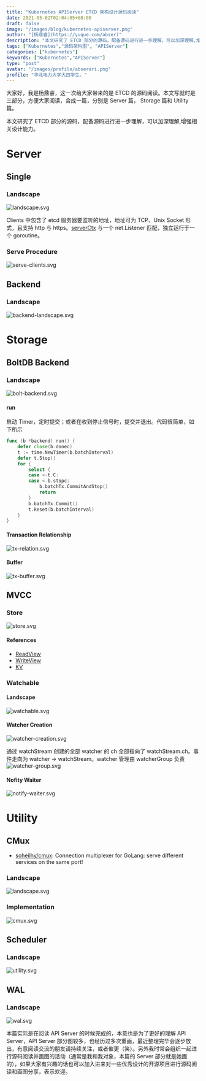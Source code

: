 ```yaml
---
title: "Kubernetes APIServer ETCD 架构设计源码阅读"
date: 2021-05-02T02:04:05+08:00
draft: false
image: "/images/blog/kubernetes-apiserver.png"
author: "[杨鼎睿](https://yuque.com/abser)"
description: "本文研究了 ETCD 部分的源码，配备源码进行进一步理解，可以加深理解,增强相关设计能力。"
tags: ["Kubernetes","源码架构图", "APIServer"]
categories: ["kubernetes"]
keywords: ["Kubernetes","APIServer"]
type: "post"
avatar: "/images/profile/abserari.png"
profile: "华北电力大学大四学生。"
---
```


大家好，我是杨鼎睿，这一次给大家带来的是 ETCD 的源码阅读。本文写就时是三部分，方便大家阅读，合成一篇，分别是 Server 篇， Storage 篇和 Utility 篇。

本文研究了 ETCD 部分的源码，配备源码进行进一步理解，可以加深理解,增强相关设计能力。

# Server
<a name="oDDrO"></a>
## Single
<a name="n9ox4"></a>
### Landscape
![landscape.svg](1.png)

Clients 中包含了 etcd 服务器要监听的地址，地址可为 TCP、Unix Socket 形式，且支持 http 与 https。[serverCtx](https://sourcegraph.com/github.com/etcd-io/etcd@release-3.3/-/blob/embed/serve.go#L46:6) 与一个 net.Listener 匹配，独立运行于一个 goroutine。


<a name="Oslrv"></a>
### Serve Procedure
![serve-clients.svg](2.png)

<a name="TCL9H"></a>
## Backend
<a name="xqINa"></a>
### Landscape
![backend-landscape.svg](3.png)

# Storage
<a name="RwQHd"></a>
## BoltDB Backend
<a name="oj1bO"></a>
### Landscape
![bolt-backend.svg](4.png)

<a name="wptN1"></a>
#### run
启动 Timer，定时提交；或者在收到停止信号时，提交并退出。代码很简单，如下所示
```go
func (b *backend) run() {
	defer close(b.donec)
	t := time.NewTimer(b.batchInterval)
	defer t.Stop()
	for {
		select {
		case <-t.C:
		case <-b.stopc:
			b.batchTx.CommitAndStop()
			return
		}
		b.batchTx.Commit()
		t.Reset(b.batchInterval)
	}
}
```

<a name="kmnwM"></a>
#### Transaction Relationship
![tx-relation.svg](5.png)

<a name="3UU3i"></a>
#### Buffer
![tx-buffer.svg](6.png)

<a name="QVPPC"></a>
## MVCC
<a name="wMnDW"></a>
### Store
![store.svg](7.png)

<a name="4vc0c"></a>
#### References

- [ReadView](https://sourcegraph.com/github.com/etcd-io/etcd@release-3.3/-/blob/mvcc/kv.go#L35:6)
- [WriteView](https://sourcegraph.com/github.com/etcd-io/etcd@release-3.3/-/blob/mvcc/kv.go#L63:6)
- [KV](https://sourcegraph.com/github.com/etcd-io/etcd@release-3.3/-/blob/mvcc/kv.go#L100:6)

<a name="KGHho"></a>
### Watchable
<a name="Jti9a"></a>
#### Landscape
![watchable.svg](8.png)

<a name="HxUXg"></a>
#### Watcher Creation
![watcher-creation.svg](9.png)

通过 watchStream 创建的全部 watcher 的 ch 全部指向了 watchStream.ch。事件走向为 watcher -> watchStream。watcher 管理由 watcherGroup 负责
![watcher-group.svg](10.png)


<a name="19sN5"></a>
#### Nofity Waiter
![notify-waiter.svg](11.png)

# Utility
<a name="zjfFl"></a>
## CMux
- [soheilhy/cmux](https://github.com/soheilhy/cmux): Connection multiplexer for GoLang: serve different services on the same port!

<a name="rYHMJ"></a>
### Landscape
![landscape.svg](12.png)

<a name="VA3hj"></a>
### Implementation
![cmux.svg](13.png)

<a name="sQtm8"></a>
## Scheduler
<a name="NNRs9"></a>
### Landscape
![utility.svg](14.png)

<a name="OSuKs"></a>
## WAL
<a name="RjwDB"></a>
### Landscape
![wal.svg](15.png)

本篇实际是在阅读 API Server 的时候完成的，本意也是为了更好的理解 API Server，API Server 部分图较多，也经历过多次重画，最近整理完毕会逐步放出，有意阅读交流的朋友请持续关注，或者催更（笑）。另外我时常会组织一起进行源码阅读并画图的活动（通常是我和我对象，本篇的 Server 部分就是她画的），如果大家有兴趣的话也可以加入进来对一些优秀设计的开源项目进行源码阅读和画图分享，表示欢迎。